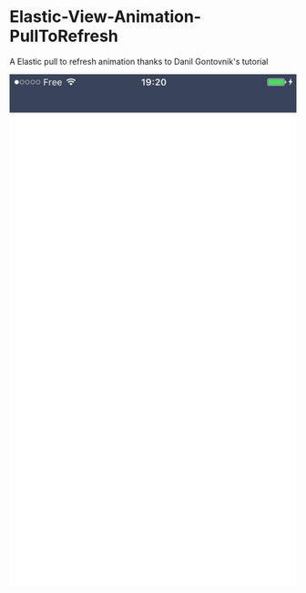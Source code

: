 # Elastic-View-Animation-PullToRefresh

A Elastic pull to refresh animation thanks to Danil Gontovnik's tutorial

![alt tag](https://github.com/ugobesa/Elastic-View-Animation-PullToRefresh/blob/master/screenshot1.jpg)
